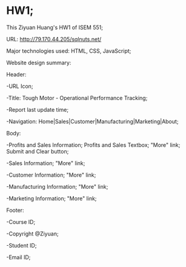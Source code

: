 # HW1;
This Ziyuan Huang's HW1 of ISEM 551;

URL: http://79.170.44.205/sqlnuts.net/

Major technologies used: HTML, CSS, JavaScript;

Website design summary:

Header:

  -URL Icon;
  
  -Title: Tough Motor - Operational Performance Tracking;
  
  -Report last update time;
  
  -Navigation: Home|Sales|Customer|Manufacturing|Marketing|About;

Body:

  -Profits and Sales Information;
  Profits and Sales Textbox;
  "More" link;
  Submit and Clear button;
  
  -Sales Information;
  "More" link;
  
  -Customer Information;
  "More" link;
  
  -Manufacturing Information;
  "More" link;
  
  -Marketing Information;
  "More" link;
  
Footer:

  -Course ID;
  
  -Copyright @Ziyuan;
  
  -Student ID;
  
  -Email ID;
